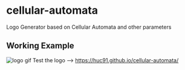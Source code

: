 # cellular-automata

Logo Generator based on Cellular Automata and other parameters

## Working Example

![logo gif](https://media.giphy.com/media/46zKX5Bnt6ri3tmeJY/giphy.gif)
Test the logo --> https://huc91.github.io/cellular-automata/
